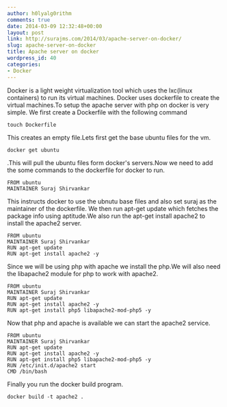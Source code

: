 ```yaml
---
author: h0lyalg0rithm
comments: true
date: 2014-03-09 12:32:48+00:00
layout: post
link: http://surajms.com/2014/03/apache-server-on-docker/
slug: apache-server-on-docker
title: Apache server on docker
wordpress_id: 40
categories:
- Docker
---
```


Docker is a light weight virtualization tool which uses the lxc(linux containers) to run its virtual machines.
Docker uses dockerfile to create the virtual machines.To setup the apache server with php on docker is very simple.
We first create a Dockerfile with the following command

    
    touch Dockerfile 


This creates an empty file.Lets first get the base ubuntu  files for the vm.
    
    docker get ubuntu

.This will pull the ubuntu files form docker's servers.Now we need to add the some commands to the dockerfile for docker to run.

    
    
    FROM ubuntu
    MAINTAINER Suraj Shirvankar
    


This instructs docker to use the ubnutu base files and also set suraj as the maintainer of the dockerfile.
We then run apt-get update  which fetches the package info using aptitude.We also run the apt-get install apache2 to install the apache2 server.

    
    
    FROM ubuntu
    MAINTAINER Suraj Shirvankar
    RUN apt-get update
    RUN apt-get install apache2 -y
    


Since we will be using php with apache we install the php.We will also need the libapache2 module for php to work with apache2.

    
    
    FROM ubuntu
    MAINTAINER Suraj Shirvankar
    RUN apt-get update
    RUN apt-get install apache2 -y
    RUN apt-get install php5 libapache2-mod-php5 -y
    



Now that php and apache is available we can start the apache2 service.

    
    
    FROM ubuntu
    MAINTAINER Suraj Shirvankar
    RUN apt-get update
    RUN apt-get install apache2 -y
    RUN apt-get install php5 libapache2-mod-php5 -y
    RUN /etc/init.d/apache2 start
    CMD /bin/bash
    



Finally you run the docker build program.

    
    
    docker build -t apache2 .
    
